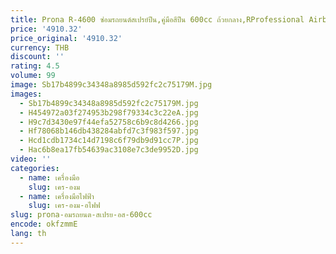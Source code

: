 ```yaml
---
title: Prona R-4600 ซ่อมรถยนต์สเปรย์ปืน,คู่มือสีปืน 600cc ถ้วยกลาง,RProfessional Airbrush 1.1/1.2/1.3/1.4/1.5 มม.
price: '4910.32'
price_original: '4910.32'
currency: THB
discount: ''
rating: 4.5
volume: 99
image: Sb17b4899c34348a8985d592fc2c75179M.jpg
images:
  - Sb17b4899c34348a8985d592fc2c75179M.jpg
  - H454972a03f274953b298f79334c3c22eA.jpg
  - H9c7d3430e97f44efa52758c6b9c8d4266.jpg
  - Hf78068b146db438284abfd7c3f983f597.jpg
  - Hcd1cdb1734c14d7198c6f79db9d91cc7P.jpg
  - Hac6b8ea17fb54639ac3108e7c3de9952D.jpg
video: ''
categories:
  - name: เครื่องมือ
    slug: เคร-องม
  - name: เครื่องมือไฟฟ้า
    slug: เคร-องม-อไฟฟ
slug: prona-อมรถยนต-สเปรย-อส-600cc
encode: okfzmmE
lang: th
---
```

  
